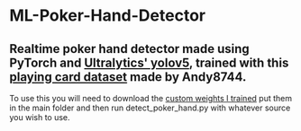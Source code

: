 # ML-Poker-Hand-Detector

## Realtime poker hand detector made using PyTorch and [Ultralytics' yolov5](https://github.com/ultralytics/yolov5), trained with this [playing card dataset](https://www.kaggle.com/andy8744/playing-cards-object-detection-dataset) made by Andy8744.

To use this you will need to download the [custom weights I trained](https://www.dropbox.com/s/213hqltoj1c4om2/cards_v5.pt?dl=0) put them in the main folder and then run detect_poker_hand.py with whatever source you wish to use.
